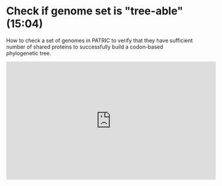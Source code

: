 # Check if genome set is "tree-able" (15:04)

How to check a set of genomes in PATRIC to verify that they have sufficient number of shared proteins to successfully build a codon-based phylogenetic tree.

<iframe width="560" height="315" src="https://www.youtube.com/embed/CVLFKdf0grA" frameborder="0" allow="accelerometer; autoplay; encrypted-media; gyroscope; picture-in-picture" allowfullscreen></iframe>
